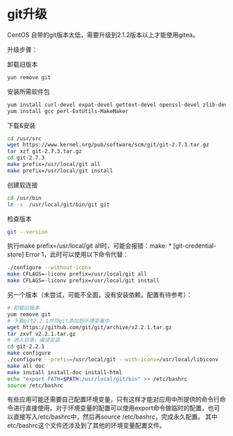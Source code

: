 # git升级

CentOS 自带的git版本太低，需要升级到2.1.2版本以上才能使用gitea。

升级步骤：

卸载旧版本

```bash
yun remove git
```

安装所需软件包

```bash
yum install curl-devel expat-devel gettext-devel openssl-devel zlib-devel 
yum install gcc perl-ExtUtils-MakeMaker
```

下载&安装

```bash
cd /usr/src
wget https://www.kernel.org/pub/software/scm/git/git-2.7.3.tar.gz 
tar xzf git-2.7.3.tar.gz
cd git-2.7.3
make prefix=/usr/local/git all
make prefix=/usr/local/git install
```

创建软连接

```bash
cd /usr/bin
ln -s  /usr/local/git/bin/git git
```

检查版本

```bash
git --version
```

执行make prefix=/usr/local/git all时，可能会报错：make: * [git-credential-store] Error 1，此时可以使用以下命令代替：

```bash
./configure --without-iconv
make CFLAGS=-liconv prefix=/usr/local/git all
make CFLAGS=-liconv prefix=/usr/local/git install
```

另一个版本（未尝试，可能不全面，没有安装依赖。配置有待参考）：

```bash
# 卸载旧版本
yum remove git
# 下载git2.2.1并将git添加到环境变量中
wget https://github.com/git/git/archive/v2.2.1.tar.gz
tar zxvf v2.2.1.tar.gz
# 进入目录，编译安装
cd git-2.2.1
make configure
./configure --prefix=/usr/local/git --with-iconv=/usr/local/libiconv
make all doc
make install install-doc install-html
echo "export PATH=$PATH:/usr/local/git/bin" >> /etc/bashrc
source /etc/bashrc
```

有些应用可能还需要自己配置环境变量，只有这样才能对应用中所提供的命令行命令进行直接使用。对于环境变量的配置可以使用export命令做临时的配置，也可以直接写入/etc/bashrc中，然后再source /etc/bashrc，完成永久配置。
其中etc/bashrc这个文件还涉及到了其他的环境变量配置文件。